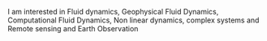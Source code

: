 I am interested in Fluid dynamics, Geophysical Fluid Dynamics, Computational Fluid Dynamics,
Non linear dynamics, complex systems and Remote sensing and Earth Observation
<!--
jhavibhuti/jhavibhuti is a ✨ special ✨ repository because its `README.md` (this file) appears on your GitHub profile.
You can click the Preview link to take a look at your changes.
--->
